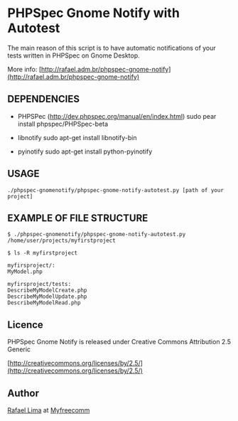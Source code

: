 PHPSpec Gnome Notify with Autotest
===================================

The main reason of this script is to have automatic notifications of your tests
written in PHPSpec on Gnome Desktop.

More info: [http://rafael.adm.br/phpspec-gnome-notify](http://rafael.adm.br/phpspec-gnome-notify)

DEPENDENCIES
-------------

* PHPSPec (http://dev.phpspec.org/manual/en/index.html)
  sudo pear install phpspec/PHPSpec-beta

* libnotify
  sudo apt-get install libnotify-bin

* pyinotify
  sudo apt-get install python-pyinotify

USAGE
------

    ./phpspec-gnomenotify/phpspec-gnome-notify-autotest.py [path of your project]

EXAMPLE OF FILE STRUCTURE
--------------------------

    $ ./phpspec-gnomenotify/phpspec-gnome-notify-autotest.py /home/user/projects/myfirstproject

    $ ls -R myfirstproject

    myfirsproject/:
    MyModel.php

    myfirsproject/tests:
    DescribeMyModelCreate.php
    DescribeMyModelUpdate.php
    DescribeMyModelRead.php

Licence
--------

PHPSpec Gnome Notify is released under Creative Commons Attribution 2.5 Generic

[http://creativecommons.org/licenses/by/2.5/](http://creativecommons.org/licenses/by/2.5/)

Author
-------

[Rafael Lima](http://rafael.adm.br) at [Myfreecomm](http://myfreecomm.com.br)

